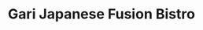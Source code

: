 ---
layout: place
title: "Gari Japanese Fusion Bistro"
permalink: /massachusetts/needham/gari-japanese-fusion-bistro.html
stateAbbr: MA
stateName: Massachusetts
cityName: Needham
seo:
  name: "Gari Japanese Fusion Bistro"
  type: Restaurant
  links: http://www.garifusion.com/
description: "Modern Japanese & Asian fusion fare & sushi, plus a full bar, in stylish strip-mall digs. Looking for sushi in Needham, Massachusetts? Check out Gari Japanes..."
place_id: ChIJPWDoq6eB44kRt8_GH0Cuofo
photos:
  - name: >-
      places/ChIJPWDoq6eB44kRt8_GH0Cuofo/photos/AeeoHcItZ9xRXr1-7uiBGiVH0eqPgvfvMVcz_6U4w57CfBJwlvcK6_yA5lwjQHEZRmsQxSkEXeBrjcyPekEyZiGecXwjRWDXjEF_NmHDZKeKpRZzoPqNKxtI5lLxKSQMXSpig2g3pzaVka4bC6pllteJjNRpezB-0Axfg5k7_Nq8G7ejVqJcyMloTtPNad1jJnpbEY9Ndh7z8ham4kzcZD2uinxQDJsYYxcp6xMq8TcBbcVOsDR5bz-B3YTmgr9-HfrfRuVnbF9zUaG6crvGkstfyJN3PHjLaRa3_jf96KGTB7gsNyx9gaAd_-sUdtkTXG8NFldS6L9fBvdDpVmZpgfh31bAZQ6aDCoGOKXy5QyY56q2J7y33L1jPqzXaWsHQ4WCuun8yLqBKADoGAuj6b-F7yeNiQD7Al2tTyrvnNrN1isNtA
    widthPx: 4032
    heightPx: 3024
    authorAttributions:
      - displayName: Paul Brown
        uri: https://maps.google.com/maps/contrib/111086569640470785793
        photoUri: >-
          https://lh3.googleusercontent.com/a-/ALV-UjV9jgStWhQH2Oh8X-k1JXb1QTVX8cKOc2OjDsyXfI5cK4JIglPjJA=s100-p-k-no-mo
    flagContentUri: >-
      https://www.google.com/local/imagery/report/?cb_client=maps_api_places.places_api&image_key=!1e10!2sCIHM0ogKEICAgIDWhKmiNA&hl=en-US
    googleMapsUri: >-
      https://www.google.com/maps/place//data=!3m4!1e2!3m2!1sCIHM0ogKEICAgIDWhKmiNA!2e10!4m2!3m1!1s0x89e381a7abe8603d:0xfaa1ae401fc6cfb7
  - name: >-
      places/ChIJPWDoq6eB44kRt8_GH0Cuofo/photos/AeeoHcK4R56fd7t4fnf88L9Z3azxTo8TxR15x9Un7p3T9Tu-AYmH5PyXt3wDYBFlxjU0ajuVvBMiX4obnHn5U5eaBbKFFv_HOpGmUM_5e0Pof7ltQolLwCVGphWun0BI2pbCFGu6r7sEJ25cxQUYyLxAQB-sgTC1TmjNbRA3L_s_XfDM2i5e5FH3AcfA7LdqU6dN3lnzvXFLhyeNldU-RNqAC0IyXCcrlLF6GdncsIn8GgRdl3a9fSm1hKGYek7B0nf2W53_qA_TSveeHZYwLgzRMZWOJ2ScrsE0IDiH3pWaD5z72Q
    widthPx: 686
    heightPx: 407
    authorAttributions:
      - displayName: Gari Japanese Fusion Bistro
        uri: https://maps.google.com/maps/contrib/118225827723154224182
        photoUri: >-
          https://lh3.googleusercontent.com/a-/ALV-UjWBe99aIS35ZkyOEmoDcifNRW_NUKRnYMBYdbaqf5lZL3TThFo=s100-p-k-no-mo
    flagContentUri: >-
      https://www.google.com/local/imagery/report/?cb_client=maps_api_places.places_api&image_key=!1e10!2sAF1QipODo6uAZP6mmYSNkti-kfKpoOfh_AEaaAYGzu4M&hl=en-US
    googleMapsUri: >-
      https://www.google.com/maps/place//data=!3m4!1e2!3m2!1sAF1QipODo6uAZP6mmYSNkti-kfKpoOfh_AEaaAYGzu4M!2e10!4m2!3m1!1s0x89e381a7abe8603d:0xfaa1ae401fc6cfb7
  - name: >-
      places/ChIJPWDoq6eB44kRt8_GH0Cuofo/photos/AeeoHcKy1Eu3f7bLmUG6jHsIchRffa2Lrc0UmMdD1SPVi89WivLLF0ZFdVLaoBSku3AyebKm-QIPmqAhm_rCE8pz6GXz-UWznqMswlDA-4eWa-1gzz0BUBYTN4VCYDWryqQpeURJGn4ZEz6mo1e4ZNynUbpe621F31nr0McPvxmzlw5cDx9tDNaqisuZ-5-tWqCLCny9BD865Wjqmx0MLtJ_g8NEVDBtQMrZ5zxp9xvWuuR53NFO4GoqqEMRwjm8TNql7EXWjURqw5hGnjXbmXw52iRqdNNTKACZOoUoDzX2KgN2_H8ayN70AqUybh-gQlGdBPvBCN3OX6gbQPyLzT2Syp9lVjGTlbW140QFh0nJskLnYVKfhAG90_O0gf_BU7Pf8nCgvaqlAlQ0GmsTNxluEDa7KNGQaZKKRdGY6axRIvs_lCw
    widthPx: 266
    heightPx: 354
    authorAttributions:
      - displayName: Shayna Joyce
        uri: https://maps.google.com/maps/contrib/100486873143681121255
        photoUri: >-
          https://lh3.googleusercontent.com/a-/ALV-UjVKbF90zKhvjv_ukgwTEzUd8QskwabBx4LM8y837R2MPJddlhrL=s100-p-k-no-mo
    flagContentUri: >-
      https://www.google.com/local/imagery/report/?cb_client=maps_api_places.places_api&image_key=!1e10!2sCIHM0ogKEICAgIDB7KrX6gE&hl=en-US
    googleMapsUri: >-
      https://www.google.com/maps/place//data=!3m4!1e2!3m2!1sCIHM0ogKEICAgIDB7KrX6gE!2e10!4m2!3m1!1s0x89e381a7abe8603d:0xfaa1ae401fc6cfb7
  - name: >-
      places/ChIJPWDoq6eB44kRt8_GH0Cuofo/photos/AeeoHcIdQKGZITYybU6RzFJ-lUzrHO689x1t1YVbvmfsONzoZML4Kmi2BybGJuMoGTWCMhpXv0qm8CyUYhDXAuZeGI5KVE9-ECcfcX1taZUQEEH5OpqLSHF833zxxix5j_bc7G6fwiWXxDRnIAa42C8PutR3TmnmKQk6dOtGzI_5cKzHrxymUZj5QHDuzxXbFjdn5_1sGo1dhPD2FuKgQU27SnRYvkRvhtikgMxaXRCOaX8QecXJemkCNE0PGcgtlTAmDJnOtOnHNinDyCkTILqWuTbZHw3cNA7FbMyG2w9o62iKnG57B0J6YN5pETU2m5tbWljPpVTsELu0itbqYOPA0_vYlaKCD_u8mDjS1Mgs8hZLUDBTogIeZ0WFa6H6jfHSy9ATF28SCsL9hQkW__QiHhdVoxGIPLI1qLEgl5gVtGeAnbX1
    widthPx: 3024
    heightPx: 4032
    authorAttributions:
      - displayName: Darya Denisova
        uri: https://maps.google.com/maps/contrib/100476365848638796907
        photoUri: >-
          https://lh3.googleusercontent.com/a-/ALV-UjVHJbTQ-mYFQhMPkH7U-LhwIEuxy3RHUp_jNcxrcCCy86-ridfS=s100-p-k-no-mo
    flagContentUri: >-
      https://www.google.com/local/imagery/report/?cb_client=maps_api_places.places_api&image_key=!1e10!2sCIHM0ogKEICAgICE6KeD8wE&hl=en-US
    googleMapsUri: >-
      https://www.google.com/maps/place//data=!3m4!1e2!3m2!1sCIHM0ogKEICAgICE6KeD8wE!2e10!4m2!3m1!1s0x89e381a7abe8603d:0xfaa1ae401fc6cfb7
  - name: >-
      places/ChIJPWDoq6eB44kRt8_GH0Cuofo/photos/AeeoHcImS8l3HtW5C94ub_htNKj6DeR3vnGp616ALP0mJAB7m2MRxoPVTh3ifmkMWEJ2ATMfETjB8liqiWDKId-qM55-dog8G-7utZ7Z-qIQUUkgdJ8JOq-BJxpucc8j9FjuUevPR1GlzIeZzAv3aytayTtLAONj2EY00I3N9d5NWf5KvKNJbx3dLtj4ZT8CGAXYdQue9tXgSGuSJiFVcEKFvnpW2M95bXl9jD8NQaGg0OGKcZ0_cgKWBqOX6GTH8vgx6oMUsYK6bxHCfga_qKGVwYlcx_h4_ANkwPHWJ_vv0M6pJMaJj-dyOoFLlvuIDgVfX3iQJ5AOikxEknCEJxCRJX43OPUU1XlEar0ki8HFXcMcZ1qnZHJRerSILUX9yAVFL5qiPK-3U1d4nq9K4Y9tHW0WP3GVGgk1MSt1gJ4LltghJw
    widthPx: 4800
    heightPx: 2700
    authorAttributions:
      - displayName: Aaron Wendell
        uri: https://maps.google.com/maps/contrib/109164891890783737460
        photoUri: >-
          https://lh3.googleusercontent.com/a-/ALV-UjV5zzxQuZc231DJF02Hpjf1fYHFncAGpkLiG6fyjTc67ymX0sl3aA=s100-p-k-no-mo
    flagContentUri: >-
      https://www.google.com/local/imagery/report/?cb_client=maps_api_places.places_api&image_key=!1e10!2sCIHM0ogKEICAgID41-3RSQ&hl=en-US
    googleMapsUri: >-
      https://www.google.com/maps/place//data=!3m4!1e2!3m2!1sCIHM0ogKEICAgID41-3RSQ!2e10!4m2!3m1!1s0x89e381a7abe8603d:0xfaa1ae401fc6cfb7
  - name: >-
      places/ChIJPWDoq6eB44kRt8_GH0Cuofo/photos/AeeoHcIPdicIHDiYP6CMFNAXTerrCAWPhcXbOpBAY-ZwUUt2niYuK6lnhE1FPZddrJA6x1XIoW9V1illTYNp1bd22mt0p2Gr5XtHJ-CI2EeOVYhv7_Lbz9oyce8dwTm4FxWLqhpjMj06xTZqwb_JkrOAl3I6gzq1kJzfTzS-PeKjZu_9gKV56EEIQPWexG5Hi5XTwSLwa26CBdqbpBBrJeiaPjJijXzDstiacpsK8pXWlVfoQj6-Ql7xzm0ridKwL8-8XHltrnPCLDzZ9U2aESII73kEkHLZcD2jqm-U3AGcFDPM0Vj1SU8fIbLRJPdt-l1kdV7KRR1IyFuNYY8MpRLxepoHEEywtdAAxzufggHJ8v8b9PI1MMU0Uv-2GJzjZMl3gVR9QrA0wqHLdplt9C3bqHkAWVB07jNSDHRIgEXEM69AW05Q
    widthPx: 3024
    heightPx: 4032
    authorAttributions:
      - displayName: Darya Denisova
        uri: https://maps.google.com/maps/contrib/100476365848638796907
        photoUri: >-
          https://lh3.googleusercontent.com/a-/ALV-UjVHJbTQ-mYFQhMPkH7U-LhwIEuxy3RHUp_jNcxrcCCy86-ridfS=s100-p-k-no-mo
    flagContentUri: >-
      https://www.google.com/local/imagery/report/?cb_client=maps_api_places.places_api&image_key=!1e10!2sCIHM0ogKEICAgICE6Oe_ygE&hl=en-US
    googleMapsUri: >-
      https://www.google.com/maps/place//data=!3m4!1e2!3m2!1sCIHM0ogKEICAgICE6Oe_ygE!2e10!4m2!3m1!1s0x89e381a7abe8603d:0xfaa1ae401fc6cfb7
  - name: >-
      places/ChIJPWDoq6eB44kRt8_GH0Cuofo/photos/AeeoHcI97wYQlQ0NWqLlkGhSkAZwcGi84Z0RhUAbq8qIxm8oL4QjLa_tuIDI3m6BmFHFLC-H3pZWalJhewO9kLgo3pzqEwGUiK2jAtv0erY7-rgA6IMf7ndGpNMI2nbEp5LFCNY1y_zvgK8pksXv4CJzCM9ErxW3DnmL-9fUCPsx7UnFh-3DluZrEOq4s8NjY5VNENNAU5D4FqKi_BbTf9oN2b0v9j85sh2uyWeK96udPdaiDArF1Imna6bOdcFU0_n8NfQ4qKhid3Mg5bvFCeFcI21_gdLNG-9nPdkd-vWJiPwqvA
    widthPx: 640
    heightPx: 480
    authorAttributions:
      - displayName: Gari Japanese Fusion Bistro
        uri: https://maps.google.com/maps/contrib/118225827723154224182
        photoUri: >-
          https://lh3.googleusercontent.com/a-/ALV-UjWBe99aIS35ZkyOEmoDcifNRW_NUKRnYMBYdbaqf5lZL3TThFo=s100-p-k-no-mo
    flagContentUri: >-
      https://www.google.com/local/imagery/report/?cb_client=maps_api_places.places_api&image_key=!1e10!2sAF1QipOkVq92ZqMMPcn0hpyH74V1KDTuhRvmfhv6xfd_&hl=en-US
    googleMapsUri: >-
      https://www.google.com/maps/place//data=!3m4!1e2!3m2!1sAF1QipOkVq92ZqMMPcn0hpyH74V1KDTuhRvmfhv6xfd_!2e10!4m2!3m1!1s0x89e381a7abe8603d:0xfaa1ae401fc6cfb7
  - name: >-
      places/ChIJPWDoq6eB44kRt8_GH0Cuofo/photos/AeeoHcIHxCY07ksu5tgc-w7BwRV6ATQcbOg_Stdw16-UCZqNOI4CrEHu6w2ll3JrcxjgyoofXze92-JBIvY_jnVihK_yjofqf1KRYieuu9HZs7iXRgVT9fxhYv8hfc1BNHr7J0FguyRRTWceX6QHFCXFqrez1i3sYb602SDx3MKOROetzBLLZXX0XQHBFFeTi0MEaAQhVr1qyqQry7AdzeUKIkBIeorFM2mHPyHLrFU3CQrhxxDLbbeGNjBfZhpbtI3Ubzql82zQexOyJUwBsiX6_1CshSb_b4GbJjnHikkxo9lMRg
    widthPx: 589
    heightPx: 442
    authorAttributions:
      - displayName: Gari Japanese Fusion Bistro
        uri: https://maps.google.com/maps/contrib/118225827723154224182
        photoUri: >-
          https://lh3.googleusercontent.com/a-/ALV-UjWBe99aIS35ZkyOEmoDcifNRW_NUKRnYMBYdbaqf5lZL3TThFo=s100-p-k-no-mo
    flagContentUri: >-
      https://www.google.com/local/imagery/report/?cb_client=maps_api_places.places_api&image_key=!1e10!2sAF1QipPlYGDXP-GTTf4nCm0uQ5tea_UKkXYKU7uZrstO&hl=en-US
    googleMapsUri: >-
      https://www.google.com/maps/place//data=!3m4!1e2!3m2!1sAF1QipPlYGDXP-GTTf4nCm0uQ5tea_UKkXYKU7uZrstO!2e10!4m2!3m1!1s0x89e381a7abe8603d:0xfaa1ae401fc6cfb7
  - name: >-
      places/ChIJPWDoq6eB44kRt8_GH0Cuofo/photos/AeeoHcLqOrpcKQ9KRqO7yKlKoNUk2ggY6QW1cUaGNh60gGSnxbcy1TWhLFeP-IKOH7g1kzvV5DOAgsYgaaSjJ6ilY9ElRq9g7DSax2ojhOFwz4amHoslO95waC1Y-0knhGLKPqJmjS2mTeOuAuCFVMeAml0WfGorilsKYDGAsG2iLMVZHaYYwSMpzYC9vwTMrNd1dEEwYzU0wXBnWBBIZXcBp_bjf-JzGe9_NSjWosO6cF0tarHVnMasMFOTHYUcGDHbhr7kBO8HLuYg3MrI9L1A7Fmms3iIgrF9Do1XF5Ql16xHHDnzYnWzWTcCuT3K_MLgchvNv9dQLOttn53zdZq3dd0NsMMDibDQzW9_eg_2s_5Uop-JpvInznLx62g0lrH955rAYR-QhgRBZpsIK1rCUQO4YSjM7qdfBoLqgrF2SqrHYQ
    widthPx: 4000
    heightPx: 3000
    authorAttributions:
      - displayName: Kadmiel Fenton II
        uri: https://maps.google.com/maps/contrib/103921727573527137063
        photoUri: >-
          https://lh3.googleusercontent.com/a-/ALV-UjVFdOnYAtAQd_2C7Md8LAqSGzuKr9c8rt5NUpT5G9sFHQ7vaOJT-g=s100-p-k-no-mo
    flagContentUri: >-
      https://www.google.com/local/imagery/report/?cb_client=maps_api_places.places_api&image_key=!1e10!2sCIHM0ogKEICAgID-y_O4Wg&hl=en-US
    googleMapsUri: >-
      https://www.google.com/maps/place//data=!3m4!1e2!3m2!1sCIHM0ogKEICAgID-y_O4Wg!2e10!4m2!3m1!1s0x89e381a7abe8603d:0xfaa1ae401fc6cfb7
  - name: >-
      places/ChIJPWDoq6eB44kRt8_GH0Cuofo/photos/AeeoHcJ0BrFB0MhthKOjZ-iFh03xjtzy7o7WL0So-_FqdVWdpj10bqFKEcEz_yFtcuPsHdnGHzpInAavZQCnbXBsVG8fTYlVXH461ND0YeKe9j4F0jEU7pVVV0cqGJW2fYFPJtsVuIhSIQ8d_Ne5FpM2V5SsuM5z6E3iD14_6mkVAlHyrgIRVMv2apC8Amxm-ty5dhiaF9bykdMOYou5G5Iy1c4qXgnYFBUaFeFnXuCvsliAI5YUtxD27TmsIiUKgtWEdkaPmhz8bpVMFX-3fQmBtzYhiIqAnQe2Bh95HJjHVJVApdtP-KNZtLzog9PEW9j3pv0cwSlSx55CeUthE1-mJNxxthkok7sVxXXhZujazVzPcDkczrUSn4coGWhjjYabPPjSqQfTzzaKCp7A2SJaHp_JyY5Eujf5SxCgbZbMazuSRhBA
    widthPx: 3120
    heightPx: 4160
    authorAttributions:
      - displayName: Valerie Joseph
        uri: https://maps.google.com/maps/contrib/107484733407821835931
        photoUri: >-
          https://lh3.googleusercontent.com/a/ACg8ocLG8kuBeBucAGMcKicrd75LjZa0wWAWn21xfakts1CFwAQ9sXU=s100-p-k-no-mo
    flagContentUri: >-
      https://www.google.com/local/imagery/report/?cb_client=maps_api_places.places_api&image_key=!1e10!2sCIHM0ogKEICAgIDEup7k_gE&hl=en-US
    googleMapsUri: >-
      https://www.google.com/maps/place//data=!3m4!1e2!3m2!1sCIHM0ogKEICAgIDEup7k_gE!2e10!4m2!3m1!1s0x89e381a7abe8603d:0xfaa1ae401fc6cfb7
address: 1019 Great Plain Ave, Needham, MA 02492, USA
street: 1019 Great Plain Ave
city: Needham
state: MA
zip: '02492'
country: USA
neighborhood: null
latitude: '42.280403'
longitude: '-71.237232'
accessibility_options:
  wheelchairAccessibleParking: true
  wheelchairAccessibleEntrance: true
  wheelchairAccessibleRestroom: true
  wheelchairAccessibleSeating: true
business_status: OPERATIONAL
name: Gari Japanese Fusion Bistro
google_maps_links:
  directionsUri: >-
    https://www.google.com/maps/dir//''/data=!4m7!4m6!1m1!4e2!1m2!1m1!1s0x89e381a7abe8603d:0xfaa1ae401fc6cfb7!3e0
  placeUri: https://maps.google.com/?cid=18059907571166662583
  writeAReviewUri: >-
    https://www.google.com/maps/place//data=!4m3!3m2!1s0x89e381a7abe8603d:0xfaa1ae401fc6cfb7!12e1
  reviewsUri: >-
    https://www.google.com/maps/place//data=!4m4!3m3!1s0x89e381a7abe8603d:0xfaa1ae401fc6cfb7!9m1!1b1
  photosUri: >-
    https://www.google.com/maps/place//data=!4m3!3m2!1s0x89e381a7abe8603d:0xfaa1ae401fc6cfb7!10e5
primary_type: Japanese Restaurant
opening_hours:
  regular: null
  current: null
secondary_opening_hours:
  regular:
    weekdayDescriptions: null
    type: null
  current:
    weekdayDescriptions: null
    type: null
phone: (781) 455-8882
price_level: PRICE_LEVEL_EXPENSIVE
price_range: null
rating: '4.2'
rating_count: 140
website: http://www.garifusion.com/
reviews:
  - name: >-
      places/ChIJPWDoq6eB44kRt8_GH0Cuofo/reviews/ChdDSUhNMG9nS0VJQ0FnSUQteTdPWGlRRRAB
    relativePublishTimeDescription: 2 years ago
    rating: 5
    text:
      text: >-
        I'm on the road for my job and I was in the area. Sushi is usually a
        go-to of mine so this one popped up and as a photographer, the pictures
        looked enticing. I did order pretty early and before I could get to pick
        up my order the owner called to remind me that the order was ready. When
        I got there he reminded me again that I was late to pick up my order.
        But the food hit all the right spots and that is the most important
        seeing that it was take out LOL
      languageCode: en
    originalText:
      text: >-
        I'm on the road for my job and I was in the area. Sushi is usually a
        go-to of mine so this one popped up and as a photographer, the pictures
        looked enticing. I did order pretty early and before I could get to pick
        up my order the owner called to remind me that the order was ready. When
        I got there he reminded me again that I was late to pick up my order.
        But the food hit all the right spots and that is the most important
        seeing that it was take out LOL
      languageCode: en
    authorAttribution:
      displayName: Kadmiel Fenton II
      uri: https://www.google.com/maps/contrib/103921727573527137063/reviews
      photoUri: >-
        https://lh3.googleusercontent.com/a-/ALV-UjVFdOnYAtAQd_2C7Md8LAqSGzuKr9c8rt5NUpT5G9sFHQ7vaOJT-g=s128-c0x00000000-cc-rp-mo-ba5
    publishTime: '2022-12-09T17:17:16.624187Z'
    flagContentUri: >-
      https://www.google.com/local/review/rap/report?postId=ChdDSUhNMG9nS0VJQ0FnSUQteTdPWGlRRRAB&d=17924085&t=1
    googleMapsUri: >-
      https://www.google.com/maps/reviews/data=!4m6!14m5!1m4!2m3!1sChdDSUhNMG9nS0VJQ0FnSUQteTdPWGlRRRAB!2m1!1s0x89e381a7abe8603d:0xfaa1ae401fc6cfb7
  - name: >-
      places/ChIJPWDoq6eB44kRt8_GH0Cuofo/reviews/ChdDSUhNMG9nS0VJQ0FnTURnbG9Lc3p3RRAB
    relativePublishTimeDescription: a month ago
    rating: 3
    text:
      text: >-
        Gari is a convenient sushi option for locals. However the prices are
        more a reflection of convenience than quality. You have to really be in
        the mood for sushi.
      languageCode: en
    originalText:
      text: >-
        Gari is a convenient sushi option for locals. However the prices are
        more a reflection of convenience than quality. You have to really be in
        the mood for sushi.
      languageCode: en
    authorAttribution:
      displayName: Anthony Pannozzo
      uri: https://www.google.com/maps/contrib/109278927606034914666/reviews
      photoUri: >-
        https://lh3.googleusercontent.com/a-/ALV-UjXfU6RGz1vEcxU5Mb_dEgJ-GbfI0CZOdD8sco4jPoZR7NI16v9l=s128-c0x00000000-cc-rp-mo
    publishTime: '2025-02-24T13:29:11.764334Z'
    flagContentUri: >-
      https://www.google.com/local/review/rap/report?postId=ChdDSUhNMG9nS0VJQ0FnTURnbG9Lc3p3RRAB&d=17924085&t=1
    googleMapsUri: >-
      https://www.google.com/maps/reviews/data=!4m6!14m5!1m4!2m3!1sChdDSUhNMG9nS0VJQ0FnTURnbG9Lc3p3RRAB!2m1!1s0x89e381a7abe8603d:0xfaa1ae401fc6cfb7
  - name: >-
      places/ChIJPWDoq6eB44kRt8_GH0Cuofo/reviews/ChdDSUhNMG9nS0VJQ0FnSUNIOXVTd2pnRRAB
    relativePublishTimeDescription: 7 months ago
    rating: 3
    text:
      text: >-
        Strictly mediocre. When you are accustomed or know what good sushi
        should be like, you will be disappointed. Caterpillar roll had very
        little unagi and a strange fruity sauce on top and the slices of avocado
        were paper thin. Spicy scallop roll was fine, just not great. Spicy tuna
        roll tasted like a supermarket roll. And the salmon nigiri looked and
        tasted like yesterday’s fish.


        Friendly staff. Interior decor could be any restaurant - little
        ambiance.


        $80 - oh well.
      languageCode: en
    originalText:
      text: >-
        Strictly mediocre. When you are accustomed or know what good sushi
        should be like, you will be disappointed. Caterpillar roll had very
        little unagi and a strange fruity sauce on top and the slices of avocado
        were paper thin. Spicy scallop roll was fine, just not great. Spicy tuna
        roll tasted like a supermarket roll. And the salmon nigiri looked and
        tasted like yesterday’s fish.


        Friendly staff. Interior decor could be any restaurant - little
        ambiance.


        $80 - oh well.
      languageCode: en
    authorAttribution:
      displayName: Rob Glickman
      uri: https://www.google.com/maps/contrib/111166910005852403555/reviews
      photoUri: >-
        https://lh3.googleusercontent.com/a-/ALV-UjVpa7uJhUmmCnHf3rQCijSnYrhee7O6kTyhyMDnZdZCWwHqLUBtXw=s128-c0x00000000-cc-rp-mo-ba4
    publishTime: '2024-09-04T21:12:38.628296Z'
    flagContentUri: >-
      https://www.google.com/local/review/rap/report?postId=ChdDSUhNMG9nS0VJQ0FnSUNIOXVTd2pnRRAB&d=17924085&t=1
    googleMapsUri: >-
      https://www.google.com/maps/reviews/data=!4m6!14m5!1m4!2m3!1sChdDSUhNMG9nS0VJQ0FnSUNIOXVTd2pnRRAB!2m1!1s0x89e381a7abe8603d:0xfaa1ae401fc6cfb7
  - name: >-
      places/ChIJPWDoq6eB44kRt8_GH0Cuofo/reviews/ChZDSUhNMG9nS0VJQ0FnSURCN0tyWEtnEAE
    relativePublishTimeDescription: 2 years ago
    rating: 5
    text:
      text: >-
        I love how big their menu is.  It can be hard to find restaurants with
        more than one kind of veggie sushi and they had lots of options. I got
        the avocado/ cucumber maki and triple A maki. Both were delicious. I
        also got spicy mayo.. it didn't really taste like mayo to me. The sauce
        was really dark orange but I was fine with it. More sushi for less money
        than nori sushi. This was a good find on grubhub!
      languageCode: en
    originalText:
      text: >-
        I love how big their menu is.  It can be hard to find restaurants with
        more than one kind of veggie sushi and they had lots of options. I got
        the avocado/ cucumber maki and triple A maki. Both were delicious. I
        also got spicy mayo.. it didn't really taste like mayo to me. The sauce
        was really dark orange but I was fine with it. More sushi for less money
        than nori sushi. This was a good find on grubhub!
      languageCode: en
    authorAttribution:
      displayName: Shayna Joyce
      uri: https://www.google.com/maps/contrib/100486873143681121255/reviews
      photoUri: >-
        https://lh3.googleusercontent.com/a-/ALV-UjVKbF90zKhvjv_ukgwTEzUd8QskwabBx4LM8y837R2MPJddlhrL=s128-c0x00000000-cc-rp-mo-ba5
    publishTime: '2023-01-13T17:37:43.553088Z'
    flagContentUri: >-
      https://www.google.com/local/review/rap/report?postId=ChZDSUhNMG9nS0VJQ0FnSURCN0tyWEtnEAE&d=17924085&t=1
    googleMapsUri: >-
      https://www.google.com/maps/reviews/data=!4m6!14m5!1m4!2m3!1sChZDSUhNMG9nS0VJQ0FnSURCN0tyWEtnEAE!2m1!1s0x89e381a7abe8603d:0xfaa1ae401fc6cfb7
  - name: >-
      places/ChIJPWDoq6eB44kRt8_GH0Cuofo/reviews/ChdDSUhNMG9nS0VJQ0FnSURueXJDVGx3RRAB
    relativePublishTimeDescription: 6 months ago
    rating: 3
    text:
      text: >-
        Genki Ya is our go-to in Legacy Place but we wanted to try something
        different. We will go back to Genki. The flavors were bland. Stir-fry
        chicken ramen was good.
      languageCode: en
    originalText:
      text: >-
        Genki Ya is our go-to in Legacy Place but we wanted to try something
        different. We will go back to Genki. The flavors were bland. Stir-fry
        chicken ramen was good.
      languageCode: en
    authorAttribution:
      displayName: Margee Louisias
      uri: https://www.google.com/maps/contrib/116912995417410431361/reviews
      photoUri: >-
        https://lh3.googleusercontent.com/a-/ALV-UjV0YeBqybL7kMmTRrkzkRN63QhOcOQCcq-wivV2Z9FUX8kbbC52=s128-c0x00000000-cc-rp-mo
    publishTime: '2024-10-04T23:44:17.742743Z'
    flagContentUri: >-
      https://www.google.com/local/review/rap/report?postId=ChdDSUhNMG9nS0VJQ0FnSURueXJDVGx3RRAB&d=17924085&t=1
    googleMapsUri: >-
      https://www.google.com/maps/reviews/data=!4m6!14m5!1m4!2m3!1sChdDSUhNMG9nS0VJQ0FnSURueXJDVGx3RRAB!2m1!1s0x89e381a7abe8603d:0xfaa1ae401fc6cfb7
parking_options:
  freeParkingLot: true
  freeStreetParking: true
payment_options:
  acceptsCreditCards: true
  acceptsDebitCards: true
  acceptsCashOnly: false
  acceptsNfc: true
allow_dogs: null
curbside_pickup: null
delivery: true
dine_in: true
good_for_children: true
good_for_groups: true
good_for_sports: false
live_music: false
menu_for_children: false
outdoor_seating: false
reservable: true
restroom: true
serves_beer: true
serves_breakfast: false
serves_brunch: null
serves_cocktails: true
serves_coffee: false
serves_dinner: true
serves_dessert: true
serves_lunch: true
serves_vegetarian_food: true
serves_wine: true
takeout: true
summary: >-
  Modern Japanese & Asian fusion fare & sushi, plus a full bar, in stylish
  strip-mall digs.

---